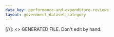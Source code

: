 ```yaml
---
data_key: performance-and-expenditure-reviews
layout: government_dataset_category
---
```

[//]: <> GENERATED FILE. Don't edit by hand.